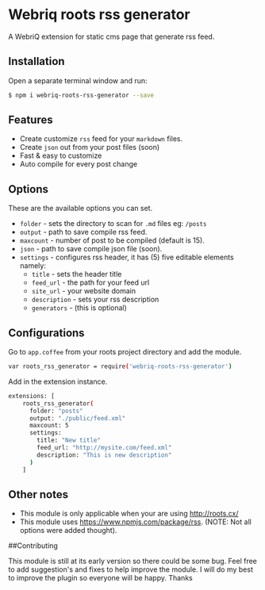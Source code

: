 # Webriq roots rss generator

A WebriQ extension for static cms page that generate rss feed.

## Installation

Open a separate terminal window and run:

```bash
$ npm i webriq-roots-rss-generator --save
```

## Features

- Create customize `rss` feed for your `markdown` files.
- Create `json` out from your post files (soon)
- Fast & easy to customize
- Auto compile for every post change


## Options

These are the available options you can set.

- `folder` - sets the directory to scan for `.md` files eg: `/posts`
- `output` - path to save compile rss feed.
- `maxcount` - number of post to be compiled (default is 15).
- `json` - path to save compile json file (soon).
- `settings` - configures rss header, it has (5) five editable elements namely:
	- `title` - sets the header title
	- `feed_url` - the path for your feed url
	- `site_url` - your website domain
	- `description` - sets your rss description
	- `generators` - (this is optional)

## Configurations

Go to `app.coffee` from your roots project directory and add the module.

```bash
var roots_rss_generator = require('webriq-roots-rss-generator')

```

Add in the extension instance.
```bash
extensions: [   
    roots_rss_generator(
      folder: "posts"
      output: "./public/feed.xml"
      maxcount: 5
      settings:
        title: "New title"
        feed_url: "http://mysite.com/feed.xml"
        description: "This is new description"
      )
    ]
```
## Other notes

- This module is only applicable when your are using http://roots.cx/
- This module uses https://www.npmjs.com/package/rss. (NOTE: Not all options were added thought).


##Contributing 

This module is still at its early version so there could be some bug. Feel free to add suggestion's and fixes to help improve the module. I will do my best to improve the plugin so everyone will be happy. Thanks

 
